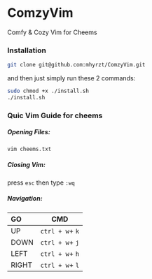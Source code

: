 # ComzyVim
Comfy & Cozy Vim for Cheems

### Installation
```sh
git clone git@github.com:mhyrzt/ComzyVim.git
```
and then just simply run these 2 commands:
```sh
sudo chmod +x ./install.sh
./install.sh
```
### Quic Vim Guide for cheems
##### Opening Files:
```sh
vim cheems.txt
```
##### Closing Vim: 
press ``esc`` then type ``:wq``

##### Navigation:

| GO   |  CMD     | 
|:-----|:--------:|
|UP|``ctrl + w``+ ``k``|
|DOWN| ``ctrl + w``+ ``j`` |
|LEFT|``ctrl + w``+ ``h`` |
|RIGHT|``ctrl + w``+ ``l`` |
